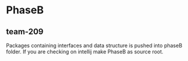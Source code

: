# PhaseB 

## team-209

Packages containing interfaces and data structure is pushed into phaseB folder.
If you are checking on intellij make PhaseB as source root. 
